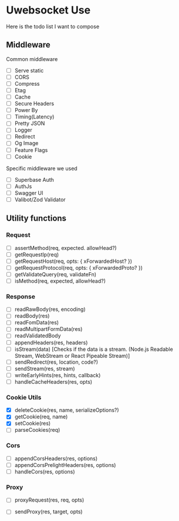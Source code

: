 # Uwebsocket Use

Here is the todo list I want to compose

## Middleware

Common middleware
- [ ] Serve static
- [ ] CORS
- [ ] Compress
- [ ] Etag
- [ ] Cache
- [ ] Secure Headers
- [ ] Power By
- [ ] Timing(Latency)
- [ ] Pretty JSON
- [ ] Logger
- [ ] Redirect
- [ ] Og Image
- [ ] Feature Flags
- [ ] Cookie

Specific middleware we used

- [ ] Superbase Auth
- [ ] AuthJs
- [ ] Swagger UI
- [ ] Valibot/Zod Validator

## Utility functions

### Request

- [ ] assertMethod(req, expected. allowHead?)
- [ ] getRequestIp(req)
- [ ] getRequestHost(req, opts: { xForwardedHost? })
- [ ] getRequestProtocol(req, opts: { xForwardedProto? })
- [ ] getValidateQuery(req, validateFn)
- [ ] isMethod(req, expected, allowHead?)

### Response

- [ ] readRawBody(res, encoding)
- [ ] readBody(res)
- [ ] readFomData(res)
- [ ] readMultipartFormData(res)
- [ ] readValidatedBody
- [ ] appendHeaders(res, headers)
- [ ] isStream(data) [Checks if the data is a stream. (Node.js Readable Stream, WebStream or React Pipeable Stream)]
- [ ] sendRedirect(res, location, code?)
- [ ] sendStream(res, stream)
- [ ] writeEarlyHints(res, hints, callback)
- [ ] handleCacheHeaders(res, opts)

### Cookie Utils
- [x] deleteCookie(res, name, serializeOptions?)
- [x] getCookie(req, name)
- [x] setCookie(res)
- [ ] parseCookies(req)

### Cors
- [ ] appendCorsHeaders(res, options)
- [ ] appendCorsPrelightHeaders(res, options)
- [ ] handleCors(res, options)

### Proxy
- [ ] proxyRequest(res, req, opts)
- [ ] sendProxy(res, target, opts)
   

